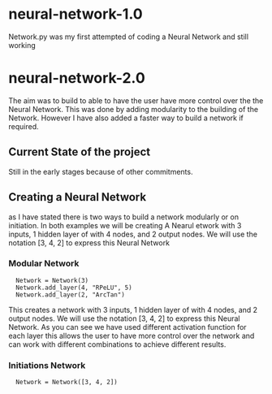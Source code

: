 # neural-network-1.0
Network.py was my first attempted of coding a Neural Network and still working 

# neural-network-2.0
The aim was to build to able to have the user have more control over the the Neural Network. This was done by adding modularity to the building of the Network. However I have also added a faster way to build a network if required.

## Current State of the project
Still in the early stages because of other commitments.

## Creating a Neural Network
as I have stated there is two ways to build a network modularly or on initiation. In both examples we will be creating A Nearul etwork with 3 inputs, 1 hidden layer of with 4 nodes, and 2 output nodes. We will use the notation [3, 4, 2] to express this Neural Network

### Modular Network
```
  Network = Network(3)
  Network.add_layer(4, "RPeLU", 5)
  Network.add_layer(2, "ArcTan")
```
This creates a network with 3 inputs, 1 hidden layer of with 4 nodes, and 2 output nodes. We will use the notation [3, 4, 2] to express this Neural Network. As you can see we have used different activation function for each layer this allows the user to have more control over the network and can work with different combinations to achieve different results.

### Initiations Network
```
  Network = Network([3, 4, 2])
```
